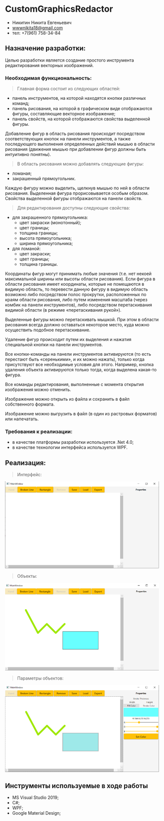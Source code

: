 # CustomGraphicsRedactor

- Никитин Никита Евгеньевич 
- wwwnikita18@gmail.com
- тел: +7(961) 758-34-84


## Назначение разработки:

Целью разработки является создание простого инструмента редактирования векторных изображений.

### Необходимая функциональность:
> Главная форма состоит из следующих областей:

- панель инструментов, на которой находятся кнопки различных команд;
- панель рисования, на которой в графическом виде отображаются фигуры, составляющие векторное изображение;
- панель свойств, на которой отображаются свойства выделенной фигуры.

Добавление фигур в область рисования происходит посредством соответствующих кнопок на панели
инструментов, а также последующего выполнения определенных действий мышью в области
рисования (движения мышью при добавлении фигур должны быть интуитивно понятны).

> В область рисования можно добавлять следующие фигуры:

- ломаная;
- закрашенный прямоугольник.

Каждую фигуру можно выделить, щелкнув мышью по ней в области рисования. Выделенная фигура
прорисовывается особым образом. Свойства выделенной фигуры отображаются на панели свойств.

> Для редактирования доступны следующие свойства:

- для закрашенного прямоугольника:
    * цвет закраски (монотонный);
    * цвет границы;
    * толщина границы;
    * высота прямоугольника;
    * ширина прямоугольника;
- для ломаной:
    * цвет закраски;
    * цвет границы;
    * толщина границы.

Координаты фигур могут принимать любые значения (т.е. нет некоей максимальной ширины или
высоты области рисования). Если фигура в области рисования имеет координаты, которые не
помещаются в видимую область, то перевести данную фигуру в видимую область возможно либо
посредством полос прокрутки, расположенных по краям области рисования, либо путем изменения
масштаба (через комбик на панели инструментов), либо посредством перетаскивания видимой
области (в режиме «перетаскивания рукой»).

Выделенные фигуры можно перетаскивать мышкой. При этом в области рисования всегда должно
оставаться некоторое место, куда можно осуществить подобное перетаскивание.

Удаление фигур происходит путем их выделения и нажатия специальной кнопки на панели
инструментов.

Все кнопки-команды на панели инструментов активируются (то есть перестают быть «серенькими», и
их можно нажать), только когда присутствуют все необходимые условия для этого. Например, кнопка
удаления объекта активируются только тогда, когда выделена какая-то фигура.

Все команды редактирования, выполненные с момента открытия изображения можно отменить.

Изображение можно открыть из файла и сохранить в файл собственного формата.

Изображение можно выгрузить в файл (в один из растровых форматов) или напечатать.

### Требования к реализации:

- в качестве платформы разработки используется .Net 4.0;
- в качестве технологии интерфейса используется WPF.

## Реализация: 

> Интерфейс:

![Скриншот интерфейса](https://github.com/Bal4ss/CustomGraphicsRedactor/blob/master/Screenshots/001.png)

> Объекты:

![Скриншот объектов](https://github.com/Bal4ss/CustomGraphicsRedactor/blob/master/Screenshots/002.png)

> Параметры объектов:

![Скриншот параметров объектов](https://github.com/Bal4ss/CustomGraphicsRedactor/blob/master/Screenshots/003.png)

## Инструменты используемые в ходе работы

- MS Visual Studio 2019;
- C#;
- WPF;
- Google Material Design;
